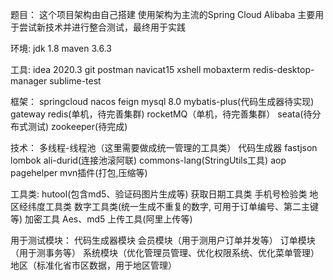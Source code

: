 题目：
    这个项目架构由自己搭建
    使用架构为主流的Spring Cloud Alibaba
    主要用于尝试新技术并进行整合测试，最终用于实践

环境:
    jdk 1.8
    maven 3.6.3
    

工具:
    idea 2020.3
    git
    postman
    navicat15
    xshell
    mobaxterm
    redis-desktop-manager
    sublime-test
    
框架：
    springcloud 
    nacos
    feign
    mysql 8.0
    mybatis-plus(代码生成器待实现)
    gateway
    redis(单机，待完善集群)
    rocketMQ（单机，待完善集群）
    seata(待分布式测试)
    zookeeper(待完成)
    
技术：
    多线程-线程池（这里需要做成统一管理的工具类）
    代码生成器
    fastjson
    lombok
    ali-durid(连接池滚阿联)
    commons-lang(StringUtils工具)
    aop
    pagehelper
    mvn插件(打包,压缩等)
    
工具类:
    hutool(包含md5、验证码图片生成等)
    获取日期工具类
    手机号检验类
    地区经纬度工具类
    数字工具类(统一生成不重复的数字, 可用于订单编号、第二主键等)
    加密工具 Aes、md5
    上传工具(阿里上传等)
    
 用于测试模块：
    代码生成器模块
    会员模块（用于测用户订单并发等）
    订单模块（用于测事务等）
    系统模块（优化管理员管理、优化权限系统、优化菜单管理）
    地区（标准化省市区数据，用于地区管理）
    
    
